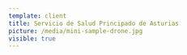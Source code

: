 ```yaml
---
template: client
title: Servicio de Salud Principado de Asturias
picture: /media/mini-sample-drone.jpg
visible: true
---
```


